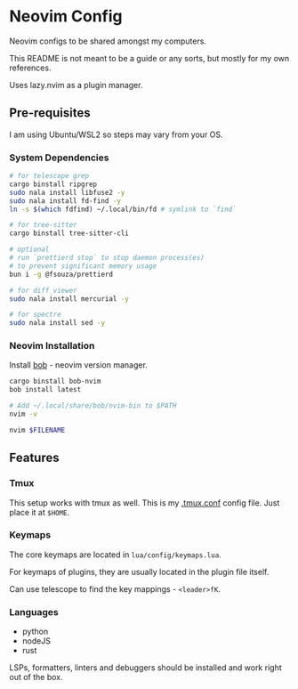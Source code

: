# Neovim Config

Neovim configs to be shared amongst my computers.

This README is not meant to be a guide or any sorts,
but mostly for my own references.

Uses lazy.nvim as a plugin manager.

## Pre-requisites

I am using Ubuntu/WSL2 so steps may vary from your OS.

### System Dependencies

```sh
# for telescope grep
cargo binstall ripgrep 
sudo nala install libfuse2 -y
sudo nala install fd-find -y 
ln -s $(which fdfind) ~/.local/bin/fd # symlink to `find`

# for tree-sitter
cargo binstall tree-sitter-cli 

# optional 
# run `prettierd stop` to stop daemon process(es)
# to prevent significant memory usage
bun i -g @fsouza/prettierd 

# for diff viewer
sudo nala install mercurial -y

# for spectre
sudo nala install sed -y
```

### Neovim Installation

Install [bob](https://github.com/MordechaiHadad/bob) - neovim version manager.

```sh
cargo binstall bob-nvim
bob install latest

# Add ~/.local/share/bob/nvim-bin to $PATH
nvim -v 

nvim $FILENAME
```

## Features

### Tmux

This setup works with tmux as well.
This is my [.tmux.conf](https://gist.github.com/leelhn2345/ae8792433f073341f6f80f85b7f9983b)
config file.
Just place it at `$HOME`.

### Keymaps

The core keymaps are located in `lua/config/keymaps.lua`.

For keymaps of plugins, they are usually located in the plugin file itself.

Can use telescope to find the key mappings - `<leader>fK`.

### Languages

- python
- nodeJS
- rust

LSPs, formatters, linters and debuggers should be installed and work right out
of the box.
